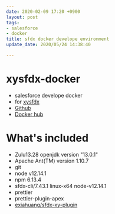 ```yaml
---
date: 2020-02-09 17:20 +0900
layout: post
tags:
- salesforce
- docker
title: sfdx docker develope environment
update_date: 2020/05/24 14:38:40

---
```



# xysfdx-docker

- salesforce develope docker 
- for [xysfdx](https://github.com/exiahuang/xysfdx)
- [Github](https://github.com/exiahuang/xysfdx-docker)
- [Docker hub](https://hub.docker.com/r/exiasfdc/sfdx)

# What's included

- Zulu13.28 openjdk version "13.0.1"
- Apache Ant(TM) version 1.10.7
- git
- node v12.14.1
- npm 6.13.4
- sfdx-cli/7.43.1 linux-x64 node-v12.14.1
- prettier
- prettier-plugin-apex
- [exiahuang/sfdx-xy-plugin](https://github.com/exiahuang/sfdx-xy-plugin)